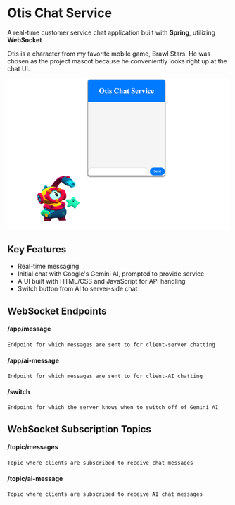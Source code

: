 
# Otis Chat Service

A real-time customer service chat application built with **Spring**, utilizing **WebSocket**

Otis is a character from my favorite mobile game, Brawl Stars. He was chosen as the project mascot because he conveniently looks right up at the chat UI.

![Otis](src/main/resources/static/ChatApp.png)





## Key Features

- Real-time messaging
- Initial chat with Google's Gemini AI, prompted to provide service
- A UI built with HTML/CSS and JavaScript for API handling
- Switch button from AI to server-side chat



## WebSocket Endpoints

#### /app/message

```
Endpoint for which messages are sent to for client-server chatting
```


#### /app/ai-message

```
Endpoint for which messages are sent to for client-AI chatting
```



#### /switch
```
Endpoint for which the server knows when to switch off of Gemini AI
```

## WebSocket Subscription Topics

#### /topic/messages

```
Topic where clients are subscribed to receive chat messages
```


#### /topic/ai-message

```
Topic where clients are subscribed to receive AI chat messages
```


